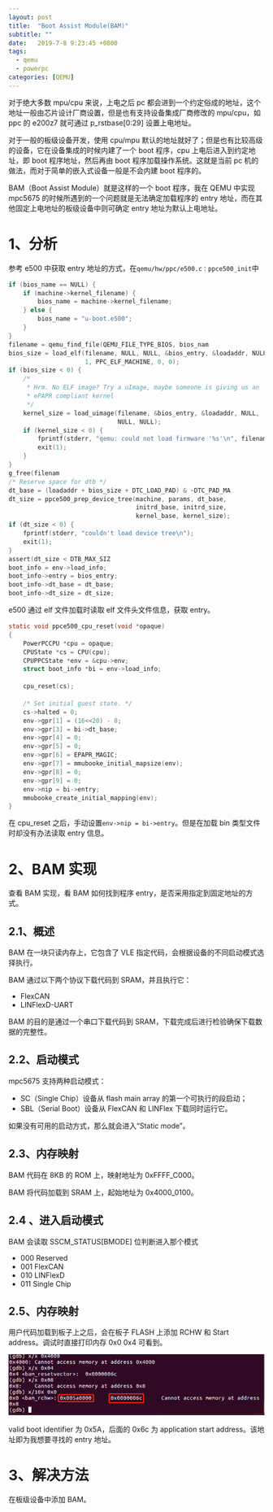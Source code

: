 ```yaml
---
layout: post
title:  "Boot Assist Module(BAM)"
subtitle: ""
date:   2019-7-8 9:23:45 +0800
tags:
  - qemu
  - powerpc
categories: [QEMU]
---
```


对于绝大多数 mpu/cpu 来说，上电之后 pc 都会进到一个约定俗成的地址，这个地址一般由芯片设计厂商设置，但是也有支持设备集成厂商修改的 mpu/cpu，如 ppc 的 e200z7 就可通过 p_rstbase[0:29] 设置上电地址。

对于一般的板级设备开发，使用 cpu/mpu 默认的地址就好了；但是也有比较高级的设备，它在设备集成的时候内建了一个 boot 程序，cpu 上电后进入到约定地址，即 boot 程序地址，然后再由 boot 程序加载操作系统。这就是当前 pc 机的做法，而对于简单的嵌入式设备一般是不会内建 boot 程序的。

BAM（Boot Assist Module）就是这样的一个 boot 程序，我在 QEMU 中实现 mpc5675 的时候所遇到的一个问题就是无法确定加载程序的 entry 地址，而在其他固定上电地址的板级设备中则可确定 entry 地址为默认上电地址。

<!-- more -->

# 1、分析

参考 e500 中获取 entry 地址的方式，在`qemu/hw/ppc/e500.c：ppce500_init`中

```c
if (bios_name == NULL) {
    if (machine->kernel_filename) {
        bios_name = machine->kernel_filename;
    } else {
        bios_name = "u-boot.e500";
    }
}
filename = qemu_find_file(QEMU_FILE_TYPE_BIOS, bios_nam
bios_size = load_elf(filename, NULL, NULL, &bios_entry, &loadaddr, NULL,
                     1, PPC_ELF_MACHINE, 0, 0);
if (bios_size < 0) {
    /*
     * Hrm. No ELF image? Try a uImage, maybe someone is giving us an
     * ePAPR compliant kernel
     */
    kernel_size = load_uimage(filename, &bios_entry, &loadaddr, NULL,
                              NULL, NULL);
    if (kernel_size < 0) {
        fprintf(stderr, "qemu: could not load firmware '%s'\n", filename);
        exit(1);
    }
}
g_free(filenam
/* Reserve space for dtb */
dt_base = (loadaddr + bios_size + DTC_LOAD_PAD) & ~DTC_PAD_MA
dt_size = ppce500_prep_device_tree(machine, params, dt_base,
                                   initrd_base, initrd_size,
                                   kernel_base, kernel_size);
if (dt_size < 0) {
    fprintf(stderr, "couldn't load device tree\n");
    exit(1);
}
assert(dt_size < DTB_MAX_SIZ
boot_info = env->load_info;
boot_info->entry = bios_entry;
boot_info->dt_base = dt_base;
boot_info->dt_size = dt_size;
```

e500 通过 elf 文件加载时读取 elf 文件头文件信息，获取 entry。

```c
static void ppce500_cpu_reset(void *opaque)
{
    PowerPCCPU *cpu = opaque;
    CPUState *cs = CPU(cpu);
    CPUPPCState *env = &cpu->env;
    struct boot_info *bi = env->load_info;

    cpu_reset(cs);

    /* Set initial guest state. */
    cs->halted = 0;
    env->gpr[1] = (16<<20) - 8;
    env->gpr[3] = bi->dt_base;
    env->gpr[4] = 0;
    env->gpr[5] = 0;
    env->gpr[6] = EPAPR_MAGIC;
    env->gpr[7] = mmubooke_initial_mapsize(env);
    env->gpr[8] = 0;
    env->gpr[9] = 0;
    env->nip = bi->entry;
    mmubooke_create_initial_mapping(env);
}
```

在 cpu_reset 之后，手动设置`env->nip = bi->entry`。但是在加载 bin 类型文件时却没有办法读取 entry 信息。

# 2、BAM 实现

查看 BAM 实现，看 BAM 如何找到程序 entry，是否采用指定到固定地址的方式。

## 2.1、概述

BAM 在一块只读内存上，它包含了 VLE 指定代码，会根据设备的不同启动模式选择执行。

BAM 通过以下两个协议下载代码到 SRAM，并且执行它：

- FlexCAN
- LINFlexD-UART

BAM 的目的是通过一个串口下载代码到 SRAM，下载完成后进行检验确保下载数据的完整性。

## 2.2、启动模式

mpc5675 支持两种启动模式：

- SC（Single Chip）设备从 flash main array 的第一个可执行的段启动；
- SBL（Serial Boot）设备从 FlexCAN 和 LINFlex 下载同时运行它。

如果没有可用的启动方式，那么就会进入“Static mode”。

## 2.3、内存映射

BAM 代码在 8KB 的 ROM 上，映射地址为 0xFFFF_C000。

BAM 将代码加载到 SRAM 上，起始地址为 0x4000_0100。

## 2.4 、进入启动模式

BAM 会读取 SSCM_STATUS[BMODE] 位判断进入那个模式

- 000 Reserved
- 001 FlexCAN
- 010 LINFlexD
- 011 Single Chip

## 2.5、内存映射

用户代码加载到板子上之后，会在板子 FLASH 上添加 RCHW 和 Start address。调试时直接打印内存 0x0 0x4 可看到。

![](\pictures\BAM.png)

valid boot identifier 为 0x5A，后面的 0x6c 为 application start address。该地址即为我想要寻找的 entry 地址。

# 3、解决方法

在板级设备中添加 BAM。





